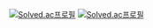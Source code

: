 [![Solved.ac프로필](http://mazassumnida.wtf/api/mini/generate_badge?boj={yusoho})](https://solved.ac/{yusoho})
[![Solved.ac프로필](http://mazassumnida.wtf/api/mini/generate_badge?boj={sdfg1001})](https://solved.ac/{sdfg1001})
